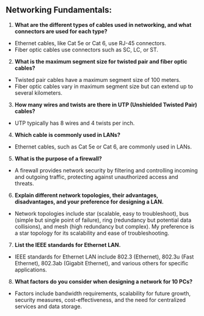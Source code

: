 ## Networking Fundamentals:

1. **What are the different types of cables used in networking, and what connectors are used for each type?**
 - Ethernet cables, like Cat 5e or Cat 6, use RJ-45 connectors.
 - Fiber optic cables use connectors such as SC, LC, or ST.

2. **What is the maximum segment size for twisted pair and fiber optic cables?**
 - Twisted pair cables have a maximum segment size of 100 meters.
 - Fiber optic cables vary in maximum segment size but can extend up to several kilometers.

3. **How many wires and twists are there in UTP (Unshielded Twisted Pair) cables?**
 - UTP typically has 8 wires and 4 twists per inch.

4. **Which cable is commonly used in LANs?**
 - Ethernet cables, such as Cat 5e or Cat 6, are commonly used in LANs.

5. **What is the purpose of a firewall?**
 - A firewall provides network security by filtering and controlling incoming and outgoing traffic, protecting against unauthorized access and threats.

6. **Explain different network topologies, their advantages, disadvantages, and your preference for designing a LAN.**
 - Network topologies include star (scalable, easy to troubleshoot), bus (simple but single point of failure), ring (redundancy but potential data collisions), and mesh (high redundancy but complex). My preference is a star topology for its scalability and ease of troubleshooting.

7. **List the IEEE standards for Ethernet LAN.**
 - IEEE standards for Ethernet LAN include 802.3 (Ethernet), 802.3u (Fast Ethernet), 802.3ab (Gigabit Ethernet), and various others for specific applications.

8. **What factors do you consider when designing a network for 10 PCs?**
 - Factors include bandwidth requirements, scalability for future growth, security measures, cost-effectiveness, and the need for centralized services and data storage.
